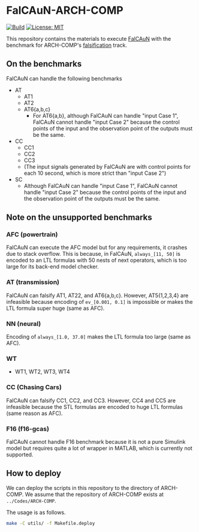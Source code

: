 FalCAuN-ARCH-COMP
=================

[![Build](https://github.com/MasWag/FalCAuN-ARCH-COMP/workflows/shellcheck/badge.svg)](https://github.com/MasWag/FalCAuN-ARCH-COMP/actions/workflows/shellcheck.yml)
[![License: MIT](https://img.shields.io/badge/License-MIT-blue.svg)](./LICENSE)


This repository contains the materials to execute [FalCAuN](https://github.com/MasWag/FalCAuN) with the benchmark for ARCH-COMP's [falsification](https://easychair.org/publications/paper/ps5t) track.

On the benchmarks
-----------------

FalCAuN can handle the following benchmarks

- AT
    - AT1
    - AT2
    - AT6{a,b,c}
        - For AT6{a,b}, although FalCAuN can handle "input Case 1", FalCAuN cannot handle "input Case 2" because the control points of the input and the observation point of the outputs must be the same.
- CC
    - CC1
    - CC2
    - CC3
    - (The input signals generated by FalCAuN are with control points for each 10 second, which is more strict than "input Case 2")
- SC
    - Although FalCAuN can handle "input Case 1", FalCAuN cannot handle "input Case 2" because the control points of the input and the observation point of the outputs must be the same.

Note on the unsupported benchmarks
----------------------------------

### AFC (powertrain)

FalCAuN can execute the AFC model but for any requirements, it crashes due to stack overflow. This is because, in FalCAuN, `always_[11, 50]` is encoded to an LTL formulas with 50 nests of next operators, which is too large for its back-end model checker.

### AT (transmission)

FalCAuN can falsify AT1, AT22, and AT6{a,b,c}. However, AT5{1,2,3,4} are infeasible because encoding of `ev_[0.001, 0.1]` is impossible or makes the LTL formula super huge (same as AFC).

### NN (neural)

Encoding of `always_[1.0, 37.0]` makes the LTL formula too large (same as AFC). 

### WT

- WT1, WT2, WT3, WT4

### CC (Chasing Cars)

FalCAuN can falsify CC1, CC2, and CC3.
However, CC4 and CC5 are infeasible because the STL formulas are encoded to huge LTL formulas (same reason as AFC).

### F16 (f16-gcas)

FalCAuN cannot handle F16 benchmark because it is not a pure Simulink model but requires quite a lot of wrapper in MATLAB, which is currently not supported.


How to deploy
-------------

We can deploy the scripts in this repository to the directory of ARCH-COMP.
We assume that the repository of ARCH-COMP exists at `../Codes/ARCH-COMP`.

The usage is as follows.

```sh
make -C utils/ -f Makefile.deploy
```
